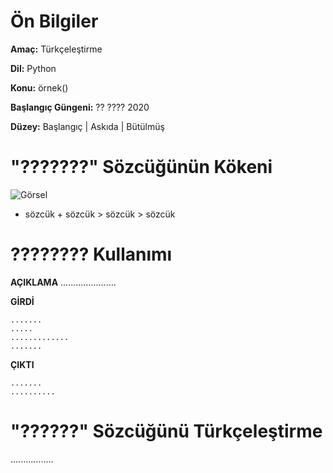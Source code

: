 # Ön Bilgiler
**Amaç:** Türkçeleştirme

**Dil:** Python

**Konu:** örnek()

**Başlangıç Güngeni:** ?? ???? 2020

**Düzey:** Başlangıç | Askıda | Bütülmüş

# "???????" Sözcüğünün Kökeni
![Görsel](/belgelik/görseller/kökenbilim/görsel_adı.png)

- sözcük + sözcük > sözcük > sözcük

# ???????? Kullanımı

**AÇIKLAMA**
......................

**GİRDİ**
```
.......
.....
.............
.......
```
**ÇIKTI**
```
.......
..........
```

# "??????" Sözcüğünü Türkçeleştirme
.................
